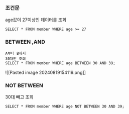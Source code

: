 ### 조건문
age값이 27이상인 데이터를 조회
```
SELECT * FROM member WHERE age >= 27
```

### BETWEEN ,AND
```
A부터 B까지
30대만 조회
SELECT * FROM member WHERE age BETWEEN 30 AND 39;
```
![[Pasted image 20240819154119.png]]
### NOT BETWEEN
30대 빼고 조회
```
SELECT * FROM member WHERE age NOT BETWEEN 30 AND 39;
```

